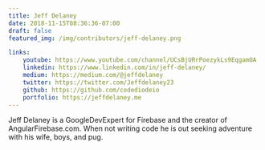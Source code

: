 ```yaml
---
title: Jeff Delaney
date: 2018-11-15T08:36:36-07:00
draft: false
featured_img: /img/contributors/jeff-delaney.png

links: 
    youtube: https://www.youtube.com/channel/UCsBjURrPoezykLs9EqgamOA
    linkedin: https://www.linkedin.com/in/jeff-delaney/
    medium: https://medium.com/@jeffdelaney
    twitter: https://twitter.com/Jeffdelaney23
    github: https://github.com/codediodeio
    portfolio: https://jeffdelaney.me
---
```


Jeff Delaney is a GoogleDevExpert for Firebase and the creator of AngularFirebase.com. When not writing code he is out seeking adventure with his wife, boys, and pug.
